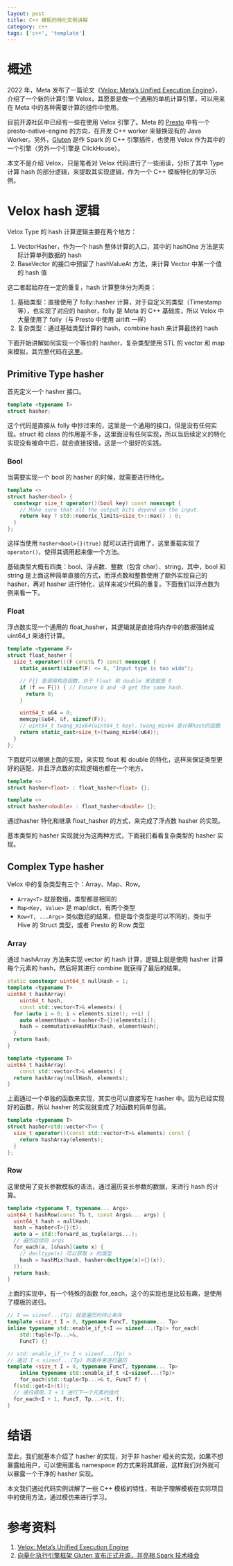 ```yaml
---
layout: post
title: C++ 模板的特化实例讲解
category: c++
tags: ['c++', 'template']
---
```


# 概述

2022 年，Meta 发布了一篇论文《[Velox: Meta’s Unified Execution Engine](https://research.facebook.com/publications/velox-metas-unified-execution-engine/)》，介绍了一个新的计算引擎 Velox，其愿景是做一个通用的单机计算引擎，可以用来在 Meta 中的各种需要计算的组件中使用。

目前开源社区中已经有一些在使用 Velox 引擎了。Meta 的 [Presto](https://github.com/prestodb/presto) 中有一个 presto-native-engine 的方向，在开发 C++ worker 来替换现有的 Java Worker。另外，[Gluten](https://github.com/oap-project/gluten) 是作 Spark 的 C++ 引擎插件，也使用 Velox 作为其中的一个引擎（另外一个引擎是 ClickHouse）。

本文不是介绍 Velox，只是笔者对 Velox 代码进行了一些阅读，分析了其中 Type 计算 hash 的部分逻辑，来提取其实现逻辑，作为一个 C++ 模板特化的学习示例。

# Velox hash 逻辑

Velox Type 的 hash 计算逻辑主要在两个地方：
1. VectorHasher，作为一个 hash 整体计算的入口，其中的 hashOne 方法是实际计算单列数据的 hash
2. BaseVector 的接口中预留了 hashValueAt 方法，来计算 Vector 中某一个值的 hash 值

这二者起始存在一定的重复，hash 计算整体分为两类：
1. 基础类型：直接使用了 folly::hasher 计算，对于自定义的类型（Timestamp 等），也实现了对应的 hasher，folly 是 Meta 的 C++ 基础库，所以 Velox 中大量使用了 folly（与 Presto 中使用 airlift 一样）
2. 复杂类型：通过基础类型计算的 hash，combine hash 来计算最终的 hash

下面开始讲解如何实现一个等价的 hasher，复杂类型使用 STL 的 vector 和 map 来模拟，其完整代码在[这里](https://github.com/icejoywoo/cxx_snippets/blob/master/velox_/velox_hasher.cpp)。

## Primitive Type hasher

首先定义一个 hasher 接口。

```cpp
template <typename T>
struct hasher;
```

这个代码是直接从 folly 中抄过来的，这里是一个通用的接口，但是没有任何实现。struct 和 class 的作用差不多，这里面没有任何实现，所以当后续定义的特化实现没有被命中后，就会直接报错，这是一个挺好的实践。

### Bool

当需要实现一个 bool 的 hasher 的时候，就需要进行特化。
 
```cpp
template <>
struct hasher<bool> {
  constexpr size_t operator()(bool key) const noexcept {
    // Make sure that all the output bits depend on the input.
    return key ? std::numeric_limits<size_t>::max() : 0;
  }
};
```

这样当使用 `hasher<bool>{}(true)` 就可以进行调用了，这里重载实现了 `operator()`，使得其调用起来像一个方法。

基础类型大概有四类：bool、浮点数、整数（包含 char）、string，其中，bool 和 string 是上面这种简单直接的方式，而浮点数和整数使用了额外实现自己的 hasher，再对 hasher 进行特化，这样来减少代码的重复。下面我们以浮点数为例来看一下。

### Float

浮点数实现一个通用的 float_hasher，其逻辑就是直接将内存中的数据强转成 uint64_t 来进行计算。


```cpp
template <typename F>
struct float_hasher {
  size_t operator()(F const& f) const noexcept {
    static_assert(sizeof(F) <= 8, "Input type is too wide");

    // F{} 是调用构造函数，对于 float 和 double 来说就是 0
    if (f == F{}) { // Ensure 0 and -0 get the same hash.
      return 0;
    }

    uint64_t u64 = 0;
    memcpy(&u64, &f, sizeof(F));
    // uint64_t twang_mix64(uint64_t key)，twang_mix64 是计算hash的函数
    return static_cast<size_t>(twang_mix64(u64));
  }
};
```

下面就可以根据上面的实现，来实现 float 和 double 的特化，这样来保证类型更好的适配，并且浮点数的实现逻辑也都在一个地方。

```cpp
template <>
struct hasher<float> : float_hasher<float> {};

template <>
struct hasher<double> : float_hasher<double> {};
```

通过hasher 特化和继承 float_hasher 的方式，来完成了浮点数 hasher 的实现。

基本类型的 hasher 实现就分为这两种方式，下面我们看看复杂类型的 hasher 实现。

## Complex Type hasher

Velox 中的复杂类型有三个：Array、Map、Row。
* `Array<T>` 就是数组，类型都是相同的
* `Map<Key, Value>` 是 map/dict，有两个类型
* `Row<T, ...Args>` 类似数组的结果，但是每个类型是可以不同的，类似于 Hive 的 Struct 类型，或者 Presto 的 Row 类型

### Array

通过 hashArray 方法来实现 vector 的 hash 计算，逻辑上就是使用 hasher 计算每个元素的 hash，然后将其进行 combine 就获得了最后的结果。

```cpp
static constexpr uint64_t nullHash = 1;
template <typename T>
uint64_t hashArray(
    uint64_t hash,
    const std::vector<T>& elements) {
  for (auto i = 0; i < elements.size(); ++i) {
    auto elementHash = hasher<T>{}(elements[i]);
    hash = commutativeHashMix(hash, elementHash);
  }
  return hash;
}

template <typename T>
uint64_t hashArray(
    const std::vector<T>& elements) {
  return hashArray(nullHash, elements);
}
```

上面通过一个单独的函数来实现，其实也可以直接写在 hasher 中。因为已经实现好的函数，所以 hasher 的实现就变成了对函数的简单包装。

```cpp
template <typename T>
struct hasher<std::vector<T>> {
  size_t operator()(const std::vector<T>& elements) const {
    return hashArray(elements);
  }
};
```


### Row

这里使用了变长参数模板的语法，通过遍历变长参数的数据，来进行 hash 的计算。

```cpp
template <typename T, typename... Args>
uint64_t hashRow(const T& t, const Args&... args) {
  uint64_t hash = nullHash;
  hash = hasher<T>{}(t);
  auto a = std::forward_as_tuple(args...);
  // 遍历后续的 args
  for_each(a, [&hash](auto x) {
    // decltype(x) 可以获取 x 的类型
    hash = hashMix(hash, hasher<decltype(x)>{}(x));
  });
  return hash;
}
```

上面的实现中，有一个特殊的函数 for_each，这个的实现也是比较有趣，是使用了模板的递归。

```cpp
// I == sizeof...(Tp) 就是遍历的终止条件
template <size_t I = 0, typename FuncT, typename... Tp>
inline typename std::enable_if_t<I == sizeof...(Tp)> for_each(
    std::tuple<Tp...>&,
    FuncT) {}

// std::enable_if_t< I < sizeof...(Tp) >
// 通过 I < sizeof...(Tp) 的条件来进行遍历
template <size_t I = 0, typename FuncT, typename... Tp>
    inline typename std::enable_if_t <I<sizeof...(Tp)> 
    for_each(std::tuple<Tp...>& t, FuncT f) {
  f(std::get<I>(t));
  // 递归调用，I + 1 进行下一个元素的迭代
  for_each<I + 1, FuncT, Tp...>(t, f);
}
```

# 结语

至此，我们就基本介绍了 hasher 的实现，对于非 hasher 相关的实现，如果不想暴露给用户，可以使用匿名 namespace 的方式来将其屏蔽，这样我们对外就可以暴露一个干净的 hasher 实现。


本文我们通过代码实例讲解了一些 C++ 模板的特性，有助于理解模板在实际项目中的使用方法，通过模仿来进行学习。

# 参考资料

1. [Velox: Meta’s Unified Execution Engine](https://research.facebook.com/publications/velox-metas-unified-execution-engine/)
2. [向量化执行引擎框架 Gluten 宣布正式开源，并亮相 Spark 技术峰会](https://cn.kyligence.io/blog/gluten-spark/)